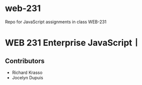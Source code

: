 # web-231
Repo for JavaScript assignments in class WEB-231

 # WEB 231 Enterprise JavaScript⼁
 
 ## Contributors
 * Richard Krasso
 * Jocelyn Dupuis
